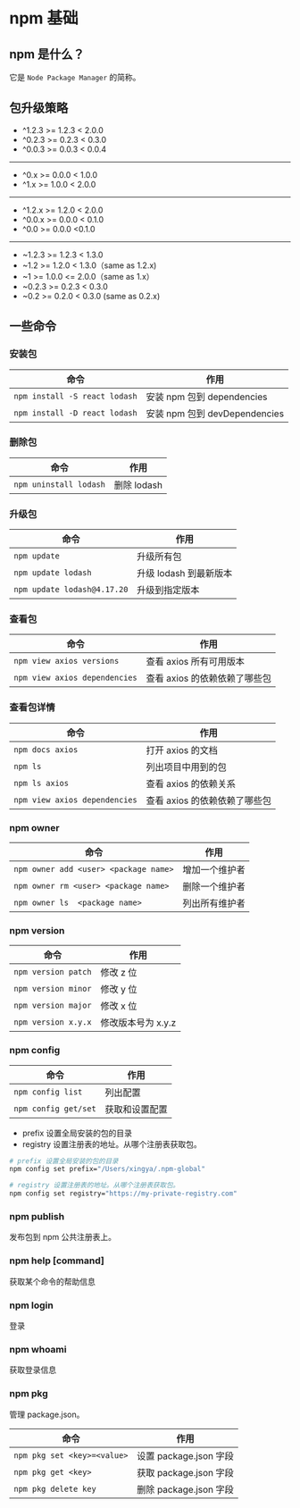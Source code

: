 # npm 基础

## npm 是什么？

它是 `Node Package Manager` 的简称。

## 包升级策略

- ^1.2.3 >= 1.2.3 < 2.0.0
- ^0.2.3 >= 0.2.3 < 0.3.0
- ^0.0.3 >= 0.0.3 < 0.0.4

---

- ^0.x >= 0.0.0 < 1.0.0
- ^1.x >= 1.0.0 < 2.0.0

---

- ^1.2.x >= 1.2.0 < 2.0.0
- ^0.0.x >= 0.0.0 < 0.1.0
- ^0.0 >= 0.0.0 <0.1.0

---

- ~1.2.3 >= 1.2.3 < 1.3.0
- ~1.2 >= 1.2.0 < 1.3.0（same as 1.2.x)
- ~1 >= 1.0.0 <= 2.0.0（same as 1.x）
- ~0.2.3 >= 0.2.3 < 0.3.0
- ~0.2 >= 0.2.0 < 0.3.0 (same as 0.2.x)

## 一些命令

### 安装包

| 命令                          | 作用                          |
| ----------------------------- | ----------------------------- |
| `npm install -S react lodash` | 安装 npm 包到 dependencies    |
| `npm install -D react lodash` | 安装 npm 包到 devDependencies |

### 删除包

| 命令                   | 作用        |
| ---------------------- | ----------- |
| `npm uninstall lodash` | 删除 lodash |

### 升级包

| 命令                        | 作用                   |
| --------------------------- | ---------------------- |
| `npm update`                | 升级所有包             |
| `npm update lodash`         | 升级 lodash 到最新版本 |
| `npm update lodash@4.17.20` | 升级到指定版本         |

### 查看包

| 命令                          | 作用                          |
| ----------------------------- | ----------------------------- |
| `npm view axios versions`     | 查看 axios 所有可用版本       |
| `npm view axios dependencies` | 查看 axios 的依赖依赖了哪些包 |

### 查看包详情

| 命令                          | 作用                          |
| ----------------------------- | ----------------------------- |
| `npm docs axios`              | 打开 axios 的文档             |
| `npm ls`                      | 列出项目中用到的包            |
| `npm ls axios`                | 查看 axios 的依赖关系         |
| `npm view axios dependencies` | 查看 axios 的依赖依赖了哪些包 |

### npm owner

| 命令                                  | 作用           |
| ------------------------------------- | -------------- |
| `npm owner add <user> <package name>` | 增加一个维护者 |
| `npm owner rm <user> <package name>`  | 删除一个维护者 |
| `npm owner ls  <package name>`        | 列出所有维护者 |

### npm version

| 命令                | 作用               |
| ------------------- | ------------------ |
| `npm version patch` | 修改 z 位          |
| `npm version minor` | 修改 y 位          |
| `npm version major` | 修改 x 位          |
| `npm version x.y.x` | 修改版本号为 x.y.z |

### npm config

| 命令                 | 作用           |
| -------------------- | -------------- |
| `npm config list`    | 列出配置       |
| `npm config get/set` | 获取和设置配置 |

- prefix 设置全局安装的包的目录
- registry 设置注册表的地址。从哪个注册表获取包。

```bash
# prefix 设置全局安装的包的目录
npm config set prefix="/Users/xingya/.npm-global"

# registry 设置注册表的地址。从哪个注册表获取包。
npm config set registry="https://my-private-registry.com"
```

### npm publish

发布包到 npm 公共注册表上。

### npm help [command]

获取某个命令的帮助信息

### npm login

登录

### npm whoami

获取登录信息

### npm pkg

管理 package.json。

| 命令                        | 作用                   |
| --------------------------- | ---------------------- |
| `npm pkg set <key>=<value>` | 设置 package.json 字段 |
| `npm pkg get <key>`         | 获取 package.json 字段 |
| `npm pkg delete key`        | 删除 package.json 字段 |
